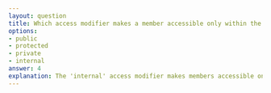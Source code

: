 ```yaml
---
layout: question
title: Which access modifier makes a member accessible only within the same assembly?
options:
- public
- protected
- private
- internal
answer: 4
explanation: The 'internal' access modifier makes members accessible only within the same assembly. It provides more access than private but less than public, being assembly-scoped.
---
```

